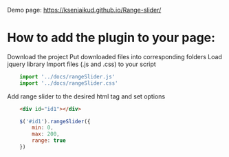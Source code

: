 Demo page:
https://kseniaikud.github.io/Range-slider/

# How to add the plugin to your page:
Download the project
Put downloaded files into corresponding folders
Load jquery library
Import files (.js and .css) to your script
```js
    import '../docs/rangeSlider.js'
    import '../docs/rangeSlider.css'
```

Add range slider to the desired html tag and set options
```html
    <div id="id1"></div>
```
```js
    $('#id1').rangeSlider({
        min: 0,
        max: 200,
        range: true
    })
```


